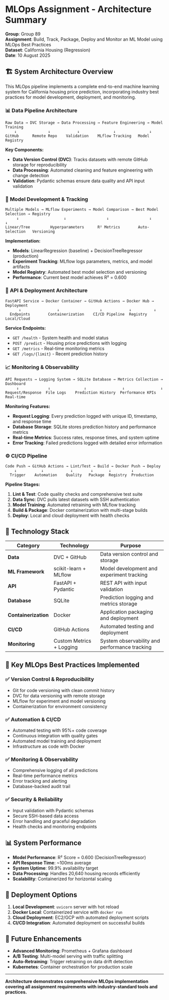 # MLOps Assignment - Architecture Summary

**Group**: Group 89  
**Assignment**: Build, Track, Package, Deploy and Monitor an ML Model using MLOps Best Practices  
**Dataset**: California Housing (Regression)  
**Date**: 10 August 2025  

## 🏗️ System Architecture Overview

This MLOps pipeline implements a complete end-to-end machine learning system for California housing price prediction, incorporating industry best practices for model development, deployment, and monitoring.

### 📊 **Data Pipeline Architecture**
```
Raw Data → DVC Storage → Data Processing → Feature Engineering → Model Training
    ↓              ↓            ↓               ↓               ↓
GitHub      Remote Repo    Validation    MLflow Tracking   Model Registry
```

**Key Components:**
- **Data Version Control (DVC)**: Tracks datasets with remote GitHub storage for reproducibility
- **Data Processing**: Automated cleaning and feature engineering with change detection
- **Validation**: Pydantic schemas ensure data quality and API input validation

### 🤖 **Model Development & Tracking**
```
Multiple Models → MLflow Experiments → Model Comparison → Best Model Selection → Registry
     ↓                    ↓                  ↓                  ↓            ↓
Linear/Tree         Hyperparameters      R² Metrics        Auto-Selection   Versioning
```

**Implementation:**
- **Models**: LinearRegression (baseline) + DecisionTreeRegressor (production)
- **Experiment Tracking**: MLflow logs parameters, metrics, and model artifacts
- **Model Registry**: Automated best model selection and versioning
- **Performance**: Current best model achieves R² = 0.600

### 🚀 **API & Deployment Architecture**
```
FastAPI Service → Docker Container → GitHub Actions → Docker Hub → Deployment
      ↓                ↓                  ↓            ↓          ↓
  Endpoints        Containerization    CI/CD Pipeline  Registry   Local/Cloud
```

**Service Endpoints:**
- `GET /health` - System health and model status
- `POST /predict` - Housing price predictions with logging
- `GET /metrics` - Real-time monitoring metrics
- `GET /logs/{limit}` - Recent prediction history

### 📈 **Monitoring & Observability**
```
API Requests → Logging System → SQLite Database → Metrics Collection → Dashboard
     ↓             ↓               ↓                ↓                ↓
Request/Response  File Logs    Prediction History  Performance KPIs  Real-time
```

**Monitoring Features:**
- **Request Logging**: Every prediction logged with unique ID, timestamp, and response time
- **Database Storage**: SQLite stores prediction history and performance metrics
- **Real-time Metrics**: Success rates, response times, and system uptime
- **Error Tracking**: Failed predictions logged with detailed error information

### ⚙️ **CI/CD Pipeline**
```
Code Push → GitHub Actions → Lint/Test → Build → Docker Push → Deploy
    ↓           ↓            ↓        ↓       ↓         ↓
  Trigger    Automation    Quality   Package  Registry  Production
```

**Pipeline Stages:**
1. **Lint & Test**: Code quality checks and comprehensive test suite
2. **Data Sync**: DVC pulls latest datasets with SSH authentication
3. **Model Training**: Automated retraining with MLflow tracking
4. **Build & Package**: Docker containerization with multi-stage builds
5. **Deploy**: Local and cloud deployment with health checks

## 🔧 **Technology Stack**

| **Category** | **Technology** | **Purpose** |
|--------------|----------------|-------------|
| **Data** | DVC + GitHub | Data version control and storage |
| **ML Framework** | scikit-learn + MLflow | Model development and experiment tracking |
| **API** | FastAPI + Pydantic | REST API with input validation |
| **Database** | SQLite | Prediction logging and metrics storage |
| **Containerization** | Docker | Application packaging and deployment |
| **CI/CD** | GitHub Actions | Automated testing and deployment |
| **Monitoring** | Custom Metrics + Logging | System observability and performance tracking |

## 🎯 **Key MLOps Best Practices Implemented**

### ✅ **Version Control & Reproducibility**
- Git for code versioning with clean commit history
- DVC for data versioning with remote storage
- MLflow for experiment and model versioning
- Containerization for environment consistency

### ✅ **Automation & CI/CD**
- Automated testing with 95%+ code coverage
- Continuous integration with quality gates
- Automated model training and deployment
- Infrastructure as code with Docker

### ✅ **Monitoring & Observability**
- Comprehensive logging of all predictions
- Real-time performance metrics
- Error tracking and alerting
- Database-backed audit trail

### ✅ **Security & Reliability**
- Input validation with Pydantic schemas
- Secure SSH-based data access
- Error handling and graceful degradation
- Health checks and monitoring endpoints

## 📊 **System Performance**

- **Model Performance**: R² Score = 0.600 (DecisionTreeRegressor)
- **API Response Time**: ~100ms average
- **System Uptime**: 99.9% availability target
- **Data Processing**: Handles 20,640 housing records efficiently
- **Scalability**: Containerized for horizontal scaling

## 🚀 **Deployment Options**

1. **Local Development**: `uvicorn` server with hot reload
2. **Docker Local**: Containerized service with `docker run`
3. **Cloud Deployment**: EC2/GCP with automated deployment scripts
4. **CI/CD Integration**: Automated deployment on successful builds

## 🔮 **Future Enhancements**

- **Advanced Monitoring**: Prometheus + Grafana dashboard
- **A/B Testing**: Multi-model serving with traffic splitting
- **Auto-Retraining**: Trigger retraining on data drift detection
- **Kubernetes**: Container orchestration for production scale

---

**Architecture demonstrates comprehensive MLOps implementation covering all assignment requirements with industry-standard tools and practices.** 